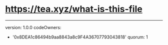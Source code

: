 # https://tea.xyz/what-is-this-file
---
version: 1.0.0
codeOwners:
  - '0x8DEA1c86494b9aa8843a8c9F4A36707793043818'
quorum: 1
